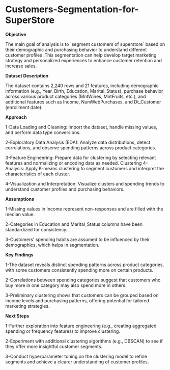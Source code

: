 # Customers-Segmentation-for-SuperStore
**Objective**   

The main goal of analysis is to `segment customers of superstore´ based on their demographic and purchasing behavior to understand different customer profiles .This segmentation can help develop target marketing strategy and personalized experiences to enhance customer retention and increase sales.

**Dataset Description**

The dataset contains 2,240 rows and 21 features, including demographic information (e.g., Year_Birth, Education, Marital_Status), purchase behavior across various product categories (MntWines, MntFruits, etc.), and additional features such as Income, NumWebPurchases, and Dt_Customer (enrollment date).

**Approach**

1-Data Loading and Cleaning: Import the dataset, handle missing values, and perform data type conversions.

2-Exploratory Data Analysis (EDA): Analyze data distributions, detect correlations, and observe spending patterns across product categories.

3-Feature Engineering: Prepare data for clustering by selecting relevant features and normalizing or encoding data as needed. Clustering 4-Analysis: Apply K-means clustering to segment customers and interpret the characteristics of each cluster.

4-Visualization and Interpretation: Visualize clusters and spending trends to understand customer profiles and purchasing behaviors.

**Assumptions**

1-Missing values in Income represent non-responses and are filled with the median value.

2-Categories in Education and Marital_Status columns have been standardized for consistency.

3-Customers' spending habits are assumed to be influenced by their demographics, which helps in segmentation.

**Key Findings**

1-The dataset reveals distinct spending patterns across product categories, with some customers consistently spending more on certain products.

2-Correlations between spending categories suggest that customers who buy more in one category may also spend more in others.

3-Preliminary clustering shows that customers can be grouped based on income levels and purchasing patterns, offering potential for tailored marketing strategies.

**Next Steps**

1-Further exploration into feature engineering (e.g., creating aggregated spending or frequency features) to improve clustering.

2-Experiment with additional clustering algorithms (e.g., DBSCAN) to see if they offer more insightful customer segments.

3-Conduct hyperparameter tuning on the clustering model to refine segments and achieve a clearer understanding of customer profiles.

